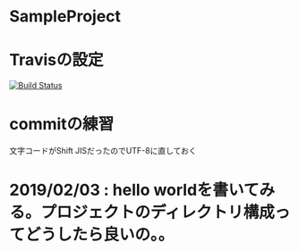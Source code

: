 # SampleProject
# Travisの設定
[![Build Status](https://travis-ci.com/librariapj/SampleProject.svg?branch=master)](https://travis-ci.com/librariapj/SampleProject)

# commitの練習
文字コードがShift JISだったのでUTF-8に直しておく
# 2019/02/03 : hello worldを書いてみる。プロジェクトのディレクトリ構成ってどうしたら良いの。。

